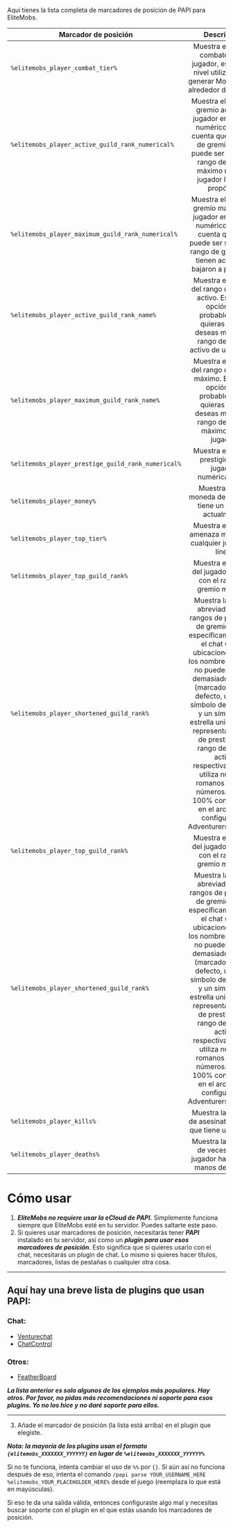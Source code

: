Aquí tienes la lista completa de marcadores de posición de PAPI para EliteMobs.

| Marcador de posición | Descripción |
|-------------|:-----------:|
| `%elitemobs_player_combat_tier%`         |     Muestra el nivel de combate de un jugador, es decir, el nivel utilizado para generar Mobs de Élite alrededor del jugador.     |
| `%elitemobs_player_active_guild_rank_numerical%`         |     Muestra el rango de gremio activo del jugador en formato numérico. Ten en cuenta que el rango de gremio activo puede ser inferior al rango de gremio máximo real si el jugador lo baja a propósito.     |
| `%elitemobs_player_maximum_guild_rank_numerical%`         |     Muestra el rango de gremio máximo del jugador en formato numérico. Ten en cuenta que este puede ser superior al rango de gremio que tienen activo si lo bajaron a propósito.     |
| `%elitemobs_player_active_guild_rank_name%`         |     Muestra el nombre del rango de gremio activo. Esta es la opción que probablemente quieras usar si deseas mostrar el rango de gremio activo de un jugador.     |
| `%elitemobs_player_maximum_guild_rank_name%`         |     Muestra el nombre del rango de gremio máximo. Esta es la opción que probablemente quieras usar si deseas mostrar el rango de gremio máximo de un jugador.     |
| `%elitemobs_player_prestige_guild_rank_numerical%`         |     Muestra el nivel de prestigio de un jugador, numéricamente.     |
| `%elitemobs_player_money%`         |     Muestra cuánta moneda de EliteMobs tiene un jugador actualmente.     |
| `%elitemobs_player_top_tier%`         |     Muestra el nivel de amenaza más alto de cualquier jugador en línea.     |
| `%elitemobs_player_top_guild_rank%`         |     Muestra el nombre del jugador en línea con el rango de gremio más alto.     |
| `%elitemobs_player_shortened_guild_rank%`         |     Muestra la versión abreviada de los rangos de prestigio y de gremio activo, específicamente para el chat u otras ubicaciones donde los nombres de rango no pueden ocupar demasiado espacio (marcadores). Por defecto, utiliza un símbolo de flor de lis y un símbolo de estrella unicode para representar el nivel de prestigio y el rango de gremio activo respectivamente, y utiliza números romanos para los números. Esto es 100% configurable en el archivo de configuración AdventurersGuild.yml.     |
| `%elitemobs_player_top_guild_rank%`         |     Muestra el nombre del jugador en línea con el rango de gremio más alto.     |
| `%elitemobs_player_shortened_guild_rank%`         |     Muestra la versión abreviada de los rangos de prestigio y de gremio activo, específicamente para el chat u otras ubicaciones donde los nombres de rango no pueden ocupar demasiado espacio (marcadores). Por defecto, utiliza un símbolo de flor de lis y un símbolo de estrella unicode para representar el nivel de prestigio y el rango de gremio activo respectivamente, y utiliza números romanos para los números. Esto es 100% configurable en el archivo de configuración AdventurersGuild.yml.     |
| `%elitemobs_player_kills%`         |     Muestra la cantidad de asesinatos de Élite que tiene un jugador.     |
| `%elitemobs_player_deaths%`         |     Muestra la cantidad de veces que un jugador ha muerto a manos de un élite.     |

# Cómo usar

1) ***EliteMobs no requiere usar la eCloud de PAPI.*** Simplemente funciona siempre que EliteMobs esté en tu servidor. Puedes saltarte este paso.
2) Si quieres usar marcadores de posición, necesitarás tener ***PAPI*** instalado en tu servidor, así como un ***plugin para usar esos marcadores de posición***. Esto significa que si quieres usarlo con el chat, necesitarás un plugin de chat. Lo mismo si quieres hacer títulos, marcadores, listas de pestañas o cualquier otra cosa.

-----

## Aquí hay una breve lista de plugins que usan PAPI:
### Chat:
- [Venturechat](https://www.spigotmc.org/resources/venturechat.771/)
- [ChatControl](https://www.spigotmc.org/resources/chatcontrol%E2%84%A2-the-ultimate-chat-plugin-500-000-downloads-1-2-5-1-16-4.271/)
### Otros:
- [FeatherBoard](https://www.spigotmc.org/resources/featherboard.2691/)

***La lista anterior es solo algunos de los ejemplos más populares. Hay otros. Por favor, no pidas más recomendaciones ni soporte para esos plugins. Yo no los hice y no daré soporte para ellos.***

-----

3) Añade el marcador de posición (la lista está arriba) en el plugin que elegiste.

***Nota: la mayoría de los plugins usan el formato `{elitemobs_XXXXXXX_YYYYYY}` en lugar de `%elitemobs_XXXXXXX_YYYYYY%`***

Si no te funciona, intenta cambiar el uso de `%%` por `{}`. Si aún así no funciona después de eso, intenta el comando `/papi parse YOUR_USERNAME_HERE %elitemobs_YOUR_PLACEHOLDER_HERE%` desde el juego (reemplaza lo que está en mayúsculas).

Si eso te da una salida válida, entonces configuraste algo mal y necesitas buscar soporte con el plugin en el que estás usando los marcadores de posición.